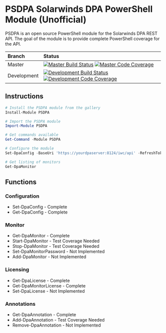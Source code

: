 # PSDPA Solarwinds DPA PowerShell Module (Unofficial)
PSDPA is an open source PowerShell module for the Solarwinds DPA REST API. The
goal of the module is to provide complete PowerShell coverage for the API.

| Branch | Status |
|:--- |:--- |
| Master | [![Master Build Status](https://ci.appveyor.com/api/projects/status/i165eqibj5cvger3/branch/master?svg=true)](https://ci.appveyor.com/project/awickham10/psdpa/branch/master) [![Master Code Coverage](https://codecov.io/gh/awickham10/psdpa/branch/master/graph/badge.svg)](https://codecov.io/gh/awickham10/psdpa) |
| Development |[![Development Build Status](https://ci.appveyor.com/api/projects/status/i165eqibj5cvger3/branch/development?svg=true)](https://ci.appveyor.com/project/awickham10/psdpa/branch/development) [![Development Code Coverage](https://codecov.io/gh/awickham10/psdpa/branch/development/graph/badge.svg)](https://codecov.io/gh/awickham10/psdpa) |

## Instructions
``` powershell
# Install the PSDPA module from the gallery
Install-Module PSDPA

# Import the PSDPA module
Import-Module PSDPA

# Get commands available
Get-Command -Module PSDPA

# Configure the module
Set-DpaConfig -BaseUri 'https://yourdpaserver:8124/iwc/api' -RefreshToken 'yourprivatestring'

# Get listing of monitors
Get-DpaMonitor
```

## Functions
### Configuration
* Set-DpaConfig - Complete
* Get-DpaConfig - Complete

### Monitor
* Get-DpaMonitor - Complete
* Start-DpaMonitor - Test Coverage Needed
* Stop-DpaMonitor - Test Coverage Needed
* Set-DpaMonitorPassword - Not Implemented
* Add-DpaMonitor - Not Implemented

### Licensing
* Get-DpaLicense - Complete
* Get-DpaMonitorLicense - Complete
* Set-DpaLicense - Not Implemented

### Annotations
* Get-DpaAnnotation - Complete
* Add-DpaAnnotation - Test Coverage Needed
* Remove-DpaAnnotation - Not Implemented
